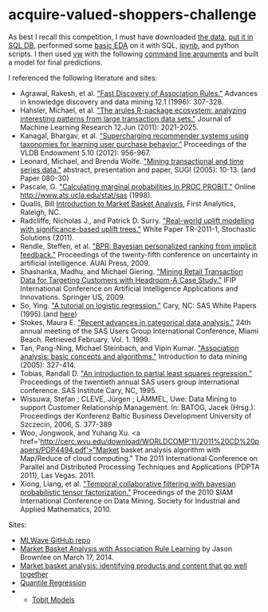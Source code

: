acquire-valued-shoppers-challenge
=========================

As best I recall this competition, I must have downloaded [the data](https://www.kaggle.com/c/acquire-valued-shoppers-challenge/data), [put it in SQL DB](https://github.com/paulperry/kaggle/blob/master/acquire-valued-shoppers-challenge/shoppers.sql), performed some [basic EDA](https://github.com/paulperry/kaggle/blob/master/acquire-valued-shoppers-challenge/shoppers.out) on it with SQL,  [ipynb](http://nbviewer.ipython.org/github/paulperry/kaggle/blob/master/acquire-valued-shoppers-challenge/Shoppers%20Challenge.ipynb), and python scripts. I then used [vw](https://github.com/JohnLangford/vowpal_wabbit) with the following [command line arguments](https://github.com/paulperry/kaggle/blob/master/acquire-valued-shoppers-challenge/vw_command_line.txt) and built a model for final predictions.

I referenced the following literature and sites:

- Agrawal, Rakesh, et al. <a href='http://www.cs.helsinki.fi/hannu.toivonen/pubs/advances.pdf'>"Fast Discovery of Association Rules."</a> Advances in knowledge discovery and data mining 12.1 (1996): 307-328.
- Hahsler, Michael, et al. <a href='http://www.jmlr.org/papers/v12/hahsler11a.html'>"The arules R-package ecosystem: analyzing interesting patterns from large transaction data sets."</a> Journal of Machine Learning Research 12.Jun (2011): 2021-2025.
- Kanagal, Bhargav, et al. <a href='http://dl.acm.org/citation.cfm?id=2336669'>"Supercharging recommender systems using taxonomies for learning user purchase behavior."</a> Proceedings of the VLDB Endowment 5.10 (2012): 956-967.
- Leonard, Michael, and Brenda Wolfe. <a href='http://citeseerx.ist.psu.edu/viewdoc/download?doi=10.1.1.88.8081&rep=rep1&type=pdf'>"Mining transactional and time series data."</a> abstract, presentation and paper, SUGI (2005): 10-13. (and Paper 080-30) 
- Pascale, G. <a href='stats.idre.ucla.edu/wp-content/uploads/2016/02/p007.pdf'>"Calculating marginal probabilities in PROC PROBIT."</a> Online http://www.ats.ucla.edu/stat/sas (1998).
- Qualls, Bill <a href='https://firstanalytics.files.wordpress.com/2015/07/mwsug-2013-aa07.pdf'>Introduction to Market Basket Analysis</a>, First Analytics, Raleigh, NC.
- Radcliffe, Nicholas J., and Patrick D. Surry. <a href='http://citeseerx.ist.psu.edu/viewdoc/download?doi=10.1.1.441.5361&rep=rep1&type=pdf'>"Real-world uplift modelling with significance-based uplift trees."</a> White Paper TR-2011-1, Stochastic Solutions (2011).
- Rendle, Steffen, et al. <a href='http://dl.acm.org/citation.cfm?id=1795167'>"BPR: Bayesian personalized ranking from implicit feedback."</a> Proceedings of the twenty-fifth conference on uncertainty in artificial intelligence. AUAI Press, 2009.
- Shashanka, Madhu, and Michael Giering. <a href='http://link.springer.com/chapter/10.1007/978-1-4419-0221-4_41'>"Mining Retail Transaction Data for Targeting Customers with Headroom-A Case Study."</a> IFIP International Conference on Artificial Intelligence Applications and Innovations. Springer US, 2009.
- So, Ying. <a href='http://www.sascommunity.org/sugi/SUGI93/Sugi-93-217%20So.pdf'>"A tutorial on logistic regression."</a> Cary, NC: SAS White Papers (1995).(and <a href='https://support.sas.com/rnd/app/stat/papers/logistic.pdf'>here</a>)
- Stokes, Maura E. <a href='http://statistics.ats.ucla.edu/stat/sas/library/categorical.pdf'>"Recent advances in categorical data analysis."</a> 24th annual meeting of the SAS Users Group International Conference, Miami Beach. Retrieved February. Vol. 1. 1999.
- Tan, Pang-Ning, Michael Steinbach, and Vipin Kumar. <a href='https://www-users.cs.umn.edu/~kumar/dmbook/ch6.pdf'>"Association analysis: basic concepts and algorithms."</a> Introduction to data mining (2005): 327-414.
- Tobias, Randall D. <a href='http://citeseerx.ist.psu.edu/viewdoc/download?doi=10.1.1.460.1258&rep=rep1&type=pdf'>"An introduction to partial least squares regression."</a> Proceedings of the twentieth annual SAS users group international conference. SAS Institute Cary, NC, 1995.
- Wissuwa, Stefan ; CLEVE, Jürgen ; LÄMMEL, Uwe: Data Mining to support Customer Relationship Management. In: BATOG, Jacek (Hrsg.): Proceedings der Konferenz Baltic Business Development University of Szczecin, 2006, S. 377-389
- Woo, Jongwook, and Yuhang Xu. <a href='http://cerc.wvu.edu/download/WORLDCOMP'11/2011%20CD%20papers/PDP4494.pdf'>"Market basket analysis algorithm with Map/Reduce of cloud computing."</a> The 2011 International Conference on Parallel and Distributed Processing Techniques and Applications (PDPTA 2011), Las Vegas. 2011.
- Xiong, Liang, et al. <a href='http://epubs.siam.org/doi/abs/10.1137/1.9781611972801.19'>"Temporal collaborative filtering with bayesian probabilistic tensor factorization."</a> Proceedings of the 2010 SIAM International Conference on Data Mining. Society for Industrial and Applied Mathematics, 2010.

Sites:
- <a href='https://github.com/MLWave/kaggle_acquire-valued-shoppers-challenge'>MLWave GitHub repo</a>
- <a href='http://machinelearningmastery.com/market-basket-analysis-with-association-rule-learning/'>Market Basket Analysis with Association Rule Learning</a> by Jason Brownlee on March 17, 2014.
- <a href='http://snowplowanalytics.com/guides/recipes/catalog-analytics/market-basket-analysis-identifying-products-that-sell-well-together.html'>Market basket analysis: identifying products and content that go well together</a>
- <a href='https://en.wikipedia.org/wiki/Quantile_regression'>Quantile Regression</a>
- - <a href='https://www.google.com/url?sa=t&rct=j&q=&esrc=s&source=web&cd=2&ved=0ahUKEwj70JeRmevSAhWK7IMKHeL5BLoQFggnMAE&url=https%3A%2F%2Fwww.researchgate.net%2Ffile.PostFileLoader.html%3Fid%3D57563157eeae39aa52279f64%26assetKey%3DAS%253A370168766189570%25401465266519195&usg=AFQjCNFHr3hcxh753druh3n1y6ETWAl0hg&sig2=TKbdWt-1ysj9gmKH1ZEWUQ'>Tobit Models</a>


